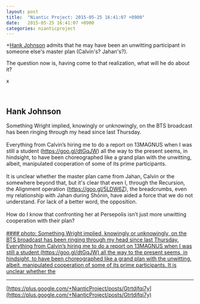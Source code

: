 ```yaml
---
layout: post
title:  "Niantic Project: 2015-05-25 16:41:07 +0900"
date:   2015-05-25 16:41:07 +0900
categories: nianticproject
---
```

+[Hank Johnson](https://plus.google.com/117792105926525258257 "") admits that he may have been an unwitting participant in someone else's master plan (Calvin's? Jahan's?). 

The question now is, having come to that realization, what will he do about it?

x<div class="shared"><br /><h2>Hank Johnson</h2>Something Wright implied, knowingly or unknowingly, on the BTS broadcast has been ringing through my head since last Thursday. <br /><br />Everything from Calvin’s hiring me to do a report on 13MAGNUS when I was still a student (<a href="https://goo.gl/dtGqJW" class="ot-anchor">https://goo.gl/dtGqJW</a>) all the way to the present seems, in hindsight, to have been choreographed like a grand plan with the unwitting, albeit, manipulated cooperation of some of its prime participants.  <br /><br />It is unclear whether the master plan came from Jahan, Calvin or the somewhere beyond that, but it's clear that even I, through the Recursion, the Alignment operation (<a href="https://goo.gl/5LDW6Z" class="ot-anchor">https://goo.gl/5LDW6Z</a>), the breadcrumbs, even my relationship with Jahan during Shōnin, have aided a force that we do not understand. For lack of a better word, the opposition.<br /><br />How do I know that confronting her at Persepolis isn’t just more unwitting cooperation with their plan?<br /><br /></div>
[#### photo: Something Wright implied, knowingly or unknowingly, on the BTS broadcast has been ringing through my head since last Thursday.
Everything from Calvin’s hiring me to do a report on 13MAGNUS when I was still a student (https://goo.gl/dtGqJW) all the way to the present seems, in hindsight, to have been choreographed like a grand plan with the unwitting, albeit, manipulated cooperation of some of its prime participants.
It is unclear whether the](https://lh3.googleusercontent.com/-JLctTZuBeK4/VWLPQwke9-I/AAAAAAAACy0/SExgOsWwJyA/w1065-h599/Strings.png "")
- - -
[https://plus.google.com/+NianticProject/posts/Gtrtdjfqi7y](https://plus.google.com/+NianticProject/posts/Gtrtdjfqi7y)
